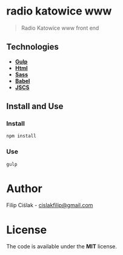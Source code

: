 # radio katowice www

> Radio Katowice www front end

## Technologies

- [**Gulp**](http://gulpjs.com)
- [**Html**](https://developer.mozilla.org/es/docs/HTML/HTML5)
- [**Sass**](http://sass-lang.com)  
- [**Babel**](https://babeljs.io)
- [**JSCS**](http://jscs.info)

## Install and Use

### Install

```bash
npm install
```

### Use

```bash
gulp
```

# Author

Filip Ciślak - cislakfilip@gmail.com

# License

The code is available under the **MIT** license.
